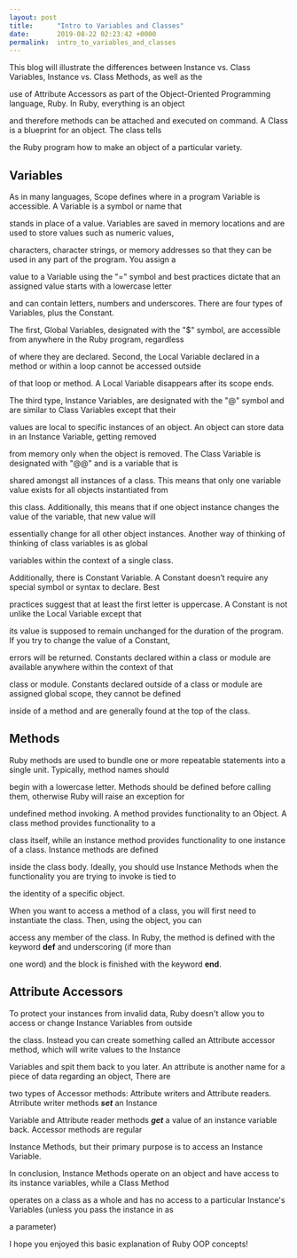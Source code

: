 ```yaml
---
layout: post
title:      "Intro to Variables and Classes"
date:       2019-08-22 02:23:42 +0000
permalink:  intro_to_variables_and_classes
---
```





This blog will illustrate the differences between Instance vs. Class Variables, Instance vs. Class Methods, as well as the 

use of Attribute Accessors as part of the Object-Oriented Programming language, Ruby. In Ruby, everything is an object 

and therefore methods can be attached and executed on command. A Class is a blueprint for an object. The class tells 

the Ruby program how to make an object of a particular variety.

 

## **Variables**


As in many languages, Scope defines where in a program Variable is accessible.  A Variable is a symbol or name that 

stands in place of a value. Variables are saved in memory locations and are used to store values such as numeric values, 

characters, character strings, or memory addresses so that they can be used in any part of the program. You assign a 

value to a Variable using the "=" symbol and best practices dictate that an assigned value starts with a lowercase letter 

and can contain letters, numbers and underscores. There are four types of Variables, plus the Constant. 



The first, Global Variables, designated with the "$" symbol, are accessible from anywhere in the Ruby program, regardless 

of where they are declared. Second, the Local Variable declared in a method or within a loop cannot be accessed outside 

of that loop or method. A Local Variable disappears after its scope ends.



The third type, Instance Variables, are designated with the "@" symbol and are similar to Class Variables except that their 

values are local to specific instances of an object. An object can store data in an Instance Variable, getting removed 

from memory only when the object is removed. The Class Variable is designated with "@@" and is a variable that is 

shared amongst all instances of a class. This means that only one variable value exists for all objects instantiated from 

this class. Additionally, this means that if one object instance changes the value of the variable, that new value will 

essentially change for all other object instances. Another way of thinking of thinking of class variables is as global 

variables within the context of a single class. 


Additionally, there is Constant Variable. A Constant doesn’t require any special symbol or syntax to declare. Best 

practices suggest that at least the first letter is uppercase. A Constant is not unlike the Local Variable except that 

its value is supposed to remain unchanged for the duration of the program. If you try to change the value of a Constant, 

errors will be returned. Constants declared within a class or module are available anywhere within the context of that 

class or module. Constants declared outside of a class or module are assigned global scope, they cannot be defined 

inside of a method and are generally found at the top of the class.



## **Methods**


Ruby methods are used to bundle one or more repeatable statements into a single unit. Typically, method names should 

begin with a lowercase letter. Methods should be defined before calling them, otherwise Ruby will raise an exception for 

undefined method invoking. A method provides functionality to an Object. A class method provides functionality to a 

class itself, while an instance method provides functionality to one instance of a class. Instance methods are defined 

inside the class body. Ideally, you should use Instance Methods when the functionality you are trying to invoke is tied to 

the identity of a specific object.


When you want to access a method of a class, you will first need to instantiate the class. Then, using the object, you can 

access any member of the class. In Ruby, the method is defined with the keyword **def** and underscoring (if more than 

one word) and the block is finished with the keyword **end**. 




## **Attribute Accessors**


To protect your instances from invalid data, Ruby doesn't allow you to access or change Instance Variables from outside 

the class. Instead you can create something called an Attribute accessor method, which will write values to the Instance 

Variables and spit them back to you later. An attribute is another name for a piece of data regarding an object, There are 

two types of Accessor methods: Attribute writers and Attribute readers. Atrribute writer methods ***set*** an Instance 

Variable and Attribute reader methods ***get*** a value of an instance variable back. Accessor methods are regular 

Instance Methods, but their primary purpose is to access an Instance Variable.



In conclusion, Instance Methods operate on an object and have access to its instance variables, while a Class Method 

operates on a class as a whole and has no access to a particular Instance's Variables (unless you pass the instance in as 

a parameter)



I hope you enjoyed this basic explanation of Ruby OOP concepts!


